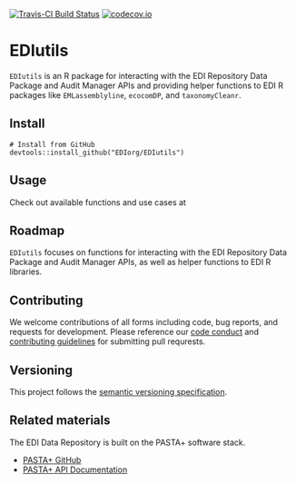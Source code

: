 [![Travis-CI Build Status](https://travis-ci.com/EDIorg/EDIutils.svg?branch=master)](https://travis-ci.org/EDIorg/EDIutils)
[![codecov.io](https://codecov.io/github/EDIorg/EDIutils/coverage.svg?branch=master)](https://codecov.io/github/EDIorg/EDIutils?branch=master)

# EDIutils
`EDIutils` is an R package for interacting with the EDI Repository Data Package and Audit Manager APIs and providing helper functions to EDI R packages like `EMLassemblyline`, `ecocomDP`, and `taxonomyCleanr`.

## Install

```
# Install from GitHub
devtools::install_github("EDIorg/EDIutils")
```

## Usage

Check out available functions and use cases at 

## Roadmap

`EDIutils` focuses on functions for interacting with the EDI Repository Data Package and Audit Manager APIs, as well as helper functions to EDI R libraries.

## Contributing

We welcome contributions of all forms including code, bug reports, and requests for development. Please reference our [code conduct](https://github.com/EDIorg/EDIutils/blob/master/CODE_OF_CONDUCT.md) and [contributing guidelines](https://github.com/EDIorg/EDIutils/blob/master/CONTRIBUTING.md) for submitting pull requrests.

## Versioning

This project follows the [semantic versioning specification](https://semver.org).

## Related materials

The EDI Data Repository is built on the PASTA+ software stack.
* [PASTA+ GitHub](https://github.com/PASTAplus)
* [PASTA+ API Documentation](https://pastaplus-core.readthedocs.io/en/latest/index.html#)
